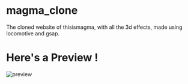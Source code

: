 # magma_clone
The cloned website of thisismagma, with all the 3d effects, made using locomotive and gsap.

<h1>Here's a Preview !</h1>
<img src="screenshot.png" alt="preview"/>
